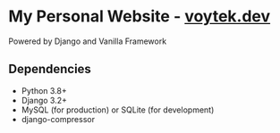 # My Personal Website - [voytek.dev](https://voytek.dev)

Powered by Django and Vanilla Framework

## Dependencies
- Python 3.8+
- Django 3.2+
- MySQL (for production) or SQLite (for development)
- django-compressor

